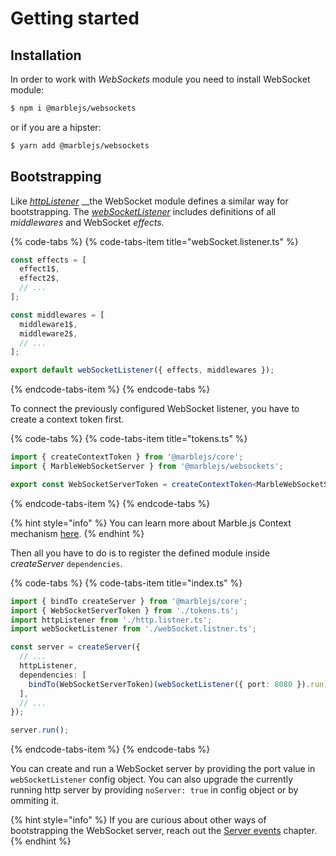 # Getting started

## Installation

In order to work with _WebSockets_ module you need to install WebSocket module:

```bash
$ npm i @marblejs/websockets
```

or if you are a hipster:

```bash
$ yarn add @marblejs/websockets
```

## Bootstrapping

Like [_httpListener_](../api-reference/core/core-httplistener.md) __the WebSocket module defines a similar way for bootstrapping. The [_webSocketListener_](../api-reference/websockets/websocketlistener.md) includes definitions of all _middlewares_ and WebSocket _effects_.

{% code-tabs %}
{% code-tabs-item title="webSocket.listener.ts" %}
```typescript
const effects = [
  effect1$,
  effect2$,
  // ...
];

const middlewares = [
  middleware1$,
  middleware2$,
  // ...
];

export default webSocketListener({ effects, middlewares });
```
{% endcode-tabs-item %}
{% endcode-tabs %}

To connect the previously configured WebSocket listener, you have to create a context token first.

{% code-tabs %}
{% code-tabs-item title="tokens.ts" %}
```typescript
import { createContextToken } from '@marblejs/core';
import { MarbleWebSocketServer } from '@marblejs/websockets';

export const WebSocketServerToken = createContextToken<MarbleWebSocketServer>();
```
{% endcode-tabs-item %}
{% endcode-tabs %}

{% hint style="info" %}
You can learn more about Marble.js Context mechanism [here](../advanced/context.md).
{% endhint %}

Then all you have to do is to register the defined module inside _createServer_ `dependencies`.

{% code-tabs %}
{% code-tabs-item title="index.ts" %}
```typescript
import { bindTo createServer } from '@marblejs/core';
import { WebSocketServerToken } from './tokens.ts';
import httpListener from './http.listner.ts';
import webSocketListener from './webSocket.listner.ts';

const server = createServer({
  // ...
  httpListener,
  dependencies: [
    bindTo(WebSocketServerToken)(webSocketListener({ port: 8080 }).run),
  ],
  // ...
});

server.run();
```
{% endcode-tabs-item %}
{% endcode-tabs %}

You can create and run a WebSocket server by providing the port value in `webSocketListener` config object. You can also upgrade the currently running http server by providing `noServer: true` in config object or by ommiting it.

{% hint style="info" %}
If you are curious about other ways of bootstrapping the WebSocket server, reach out the [Server events](../advanced/server-events.md) chapter.
{% endhint %}

